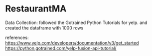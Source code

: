 # RestaurantMA

Data Collection:
 followed the Gotrained Python Tutorials for yelp. 
 and created the dataframe with 1000 rows 
 
 
 references:
 https://www.yelp.com/developers/documentation/v3/get_started
 https://python.gotrained.com/yelp-fusion-api-tutorial/

